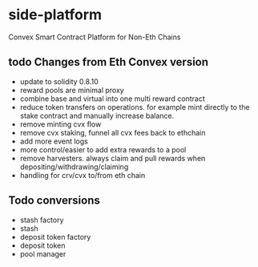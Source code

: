 # side-platform
Convex Smart Contract Platform for Non-Eth Chains


## todo Changes from Eth Convex version
- update to solidity 0.8.10
- reward pools are minimal proxy
- combine base and virtual into one multi reward contract
- reduce token transfers on operations. for example mint directly to the stake contract and manually increase balance.
- remove minting cvx flow
- remove cvx staking, funnel all cvx fees back to ethchain
- add more event logs
- more control/easier to add extra rewards to a pool
- remove harvesters.  always claim and pull rewards when depositing/withdrawing/claiming
- handling for crv/cvx to/from eth chain



## Todo conversions
- stash factory
- stash
- deposit token factory
- deposit token
- pool manager

